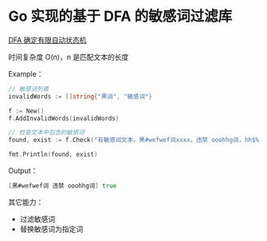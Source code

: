 # Go 实现的基于 DFA 的敏感词过滤库

[DFA 确定有限自动状态机](https://zh.wikipedia.org/wiki/%E7%A1%AE%E5%AE%9A%E6%9C%89%E9%99%90%E7%8A%B6%E6%80%81%E8%87%AA%E5%8A%A8%E6%9C%BA)

时间复杂度 O(n)，n 是匹配文本的长度

Example：

```go
// 敏感词列表
invalidWords := []string{"黑词", "敏感词"}

f := New()
f.AddInvalidWords(invalidWords)

// 检查文本中包含的敏感词
found, exist := f.Check("有敏感词文本，黑#wefwef词xxxx，违禁 ooohhg词，hh$%fppp")

fmt.Println(found, exist)
```

Output：

```go
[黑#wefwef词 违禁 ooohhg词] true
```

其它能力：

- 过滤敏感词
- 替换敏感词为指定词
